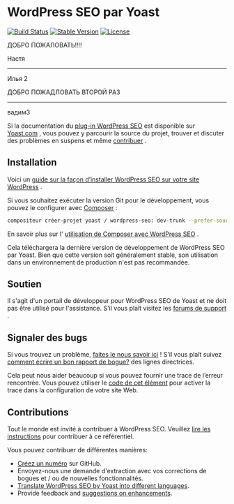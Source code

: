 # WordPress SEO par Yoast

[![Build Status](https://api.travis-ci.org/Yoast/wordpress-seo.png?branch=master)](https://travis-ci.org/Yoast/wordpress-seo)
[![Stable Version](https://poser.pugx.org/yoast/wordpress-seo/v/stable.svg)](https://packagist.org/packages/yoast/wordpress-seo)
[![License](https://poser.pugx.org/yoast/wordpress-seo/license.svg)](https://packagist.org/packages/yoast/wordpress-seo)

ДОБРО ПОЖАЛОВАТЬ!!!!

Настя

---

Илья 2

ДОБРО ПОЖАДЛОВАТЬ ВТОРОЙ РАЗ

---

вадим3

Si la documentation du [plug-in WordPress SEO](https://yoast.com/wordpress/seo/) est disponible sur [Yoast.com](https://yoast.com/) , vous pouvez y parcourir la source du projet, trouver et discuter des problèmes en suspens et même [contribuer](https://github.com/yoast/wordpress-seo/blob/master/CONTRIBUTING.md) .

## Installation

Voici un [guide sur la façon d’installer WordPress SEO sur votre site WordPress](https://yoast.com/wordpress/seo/installation/) .

Si vous souhaitez exécuter la version Git pour le développement, vous pouvez le configurer avec [Composer](https://getcomposer.org/) :

```bash
compositeur créer-projet yoast / wordpress-seo: dev-trunk --prefer-source --keep-vcs
```

En savoir plus sur l' [utilisation de Composer avec WordPress SEO](https://github.com/Yoast/wordpress-seo/wiki/Using-Composer) .

Cela téléchargera la dernière version de développement de WordPress SEO par Yoast. Bien que cette version soit généralement stable, son utilisation dans un environnement de production n'est pas recommandée.

## Soutien

Il s'agit d'un portail de développeur pour WordPress SEO de Yoast et ne doit pas être utilisé pour l'assistance. S'il vous plaît visitez les [forums de support](https://wordpress.org/support/plugin/wordpress-seo) .

## Signaler des bugs

Si vous trouvez un problème, [faites le nous savoir ici](https://github.com/yoast/wordpress-seo/issues/new) ! S'il vous plaît suivez [comment écrire un bon rapport de bogue?](http://kb.yoast.com/article/180-how-to-write-a-good-bug-report) des lignes directrices.

Cela peut nous aider beaucoup si vous pouvez fournir une trace de l’erreur rencontrée. Vous pouvez utiliser le [code de cet élément](https://gist.github.com/jrfnl/5925642) pour activer la trace dans la configuration de votre site Web.

## Contributions

Tout le monde est invité à contribuer à WordPress SEO. Veuillez [lire les instructions](https://github.com/yoast/wordpress-seo/blob/master/CONTRIBUTING.md) pour contribuer à ce référentiel.

Vous pouvez contribuer de différentes manières:

- [Créez un numéro](https://github.com/yoast/wordpress-seo/issues) sur GitHub.
- Envoyez-nous une demande d'extraction avec vos corrections de bogues et / ou de nouvelles fonctionnalités.
- [Translate WordPress SEO by Yoast into different languages](http://translate.yoast.com/projects/wordpress-seo/).
- Provide feedback and [suggestions on enhancements](https://github.com/yoast/wordpress-seo/issues?direction=desc&labels=Enhancement&page=1&sort=created&state=open).
